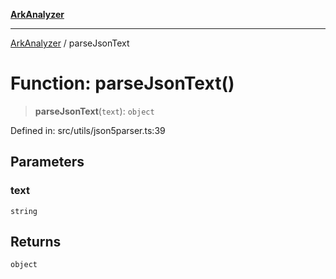 [**ArkAnalyzer**](../README.md)

***

[ArkAnalyzer](../globals.md) / parseJsonText

# Function: parseJsonText()

> **parseJsonText**(`text`): `object`

Defined in: src/utils/json5parser.ts:39

## Parameters

### text

`string`

## Returns

`object`
